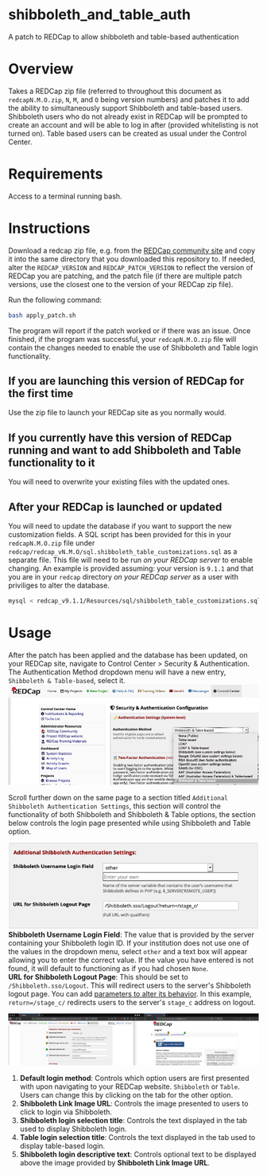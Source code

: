 # shibboleth_and_table_auth
A patch to REDCap to allow shibboleth and table-based authentication

# Overview
Takes a REDCap zip file (referred to throughout this document as `redcapN.M.O.zip`, `N`, `M`, and `O` being version numbers) and patches it to add the ability to simultaneously support Shibboleth and table-based users. Shibboleth users who do not already exist in REDCap will be prompted to create an account and will be able to log in after (provided whitelisting is not turned on). Table based users can be created as usual under the Control Center.

# Requirements
Access to a terminal running bash.

# Instructions
Download a redcap zip file, e.g. from the [REDCap community site](https://community.projectredcap.org/page/download.html) and copy it into the same directory that you downloaded this repository to. If needed, alter the `REDCAP_VERSION` and `REDCAP_PATCH_VERSION` to reflect the version of REDCap you are patching, and the patch file (if there are multiple patch versions, use the closest one to the version of your REDCap zip file).  

Run the following command:

```bash
bash apply_patch.sh
```

The program will report if the patch worked or if there was an issue. Once finished, if the program was successful, your `redcapN.M.O.zip` file will contain the changes needed to enable the use of Shibboleth and Table login functionality.

## If you are launching this version of REDCap for the first time
Use the zip file to launch your REDCap site as you normally would.

## If you currently have this version of REDCap running and want to add Shibboleth and Table functionality to it
You will need to overwrite your existing files with the updated ones.

## After your REDCap is launched or updated
You will need to update the database if you want to support the new customization fields. A SQL script has been provided for this in your `redcapN.M.O.zip` file under `redcap/redcap_vN.M.O/sql.shibboleth_table_customizations.sql` as a separate file. This file will need to be run _on your REDCap server_ to enable changing. An example is provided assuming: your version is `9.1.1` and that you are in your `redcap` directory _on your REDCap server_ as a user with priviliges to alter the database.

```bash
mysql < redcap_v9.1.1/Resources/sql/shibboleth_table_customizations.sql
```

# Usage
After the patch has been applied and the database has been updated, on your REDCap site, navigate to Control Center > Security & Authentication. The Authentication Method dropdown menu will have a new entry, `Shibboleth & Table-based`, select it.  
![dropdown menu](img/dropdown_menu.png)

Scroll further down on the same page to a section titled `Additional Shibboleth Authentication Settings`, this section  will control the functionality of both Shibboleth and Shibboleth & Table options, the section below controls the login page presented while using Shibboleth and Table option.

![shib auth settings](img/shib_auth_settings.png)  
**Shibboleth Username Login Field**: The value that is provided by the server containing your Shibboleth login ID. If your institution does not use one of the values in the dropdown menu, select `other` and a text box will appear allowing you to enter the correct value. If the value you have entered is not found, it will default to functioning as if you had chosen `None`.  
**URL for Shibboleth Logout Page**: This should be set to `/Shibboleth.sso/Logout`. This will redirect users to the server's Shibboleth logout page. You can add [parameters to alter its behavior](https://wiki.shibboleth.net/confluence/display/SHIB2/NativeSPLogoutInitiator). In this example, `return=/stage_c/` redirects users to the server's `stage_c` address on logout.

![control fields mapping](img/control_fields_mapping.png)  
1. **Default login method**: Controls which option users are first presented with upon navigating to your REDCap website. `Shibboleth` or `Table`. Users can change this by clicking on the tab for the other option.
2. **Shibboleth Link Image URL**: Controls the image presented to users to click to login via Shibboleth.
3. **Shibboleth login selection title**: Controls the text displayed in the tab used to display Shibboleth login.
4. **Table login selection title**: Controls the text displayed in the tab used to display table-based login.
5. **Shibboleth login descriptive text**: Controls optional text to be displayed above the image provided by **Shibboleth Link Image URL**.

